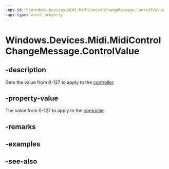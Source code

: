 ----api-id: P:Windows.Devices.Midi.MidiControlChangeMessage.ControlValue
-api-type: winrt property
---<!-- Property syntaxpublic byte ControlValue { get; }--># Windows.Devices.Midi.MidiControlChangeMessage.ControlValue## -descriptionGets the value from 0-127 to apply to the [controller](midicontrolchangemessage_controller.md).## -property-valueThe value from 0-127 to apply to the [controller](midicontrolchangemessage_controller.md).## -remarks## -examples## -see-also
